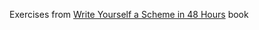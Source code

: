 Exercises from [Write Yourself a  Scheme in 48 Hours](https://upload.wikimedia.org/wikipedia/commons/a/aa/Write_Yourself_a_Scheme_in_48_Hours.pdf) book
